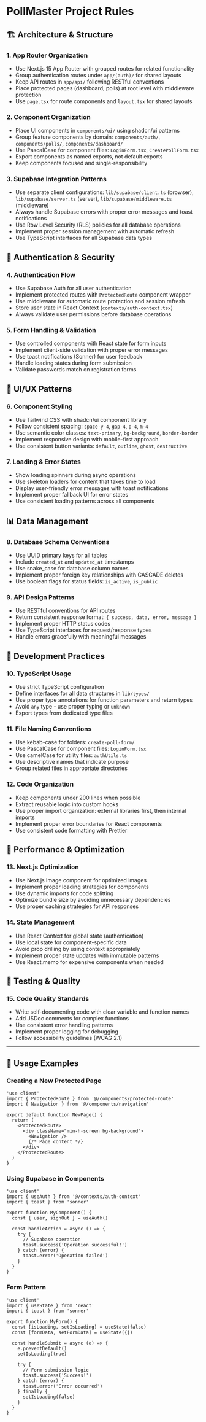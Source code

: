 # PollMaster Project Rules

## 🏗️ Architecture & Structure

### 1. App Router Organization
- Use Next.js 15 App Router with grouped routes for related functionality
- Group authentication routes under `app/(auth)/` for shared layouts
- Keep API routes in `app/api/` following RESTful conventions
- Place protected pages (dashboard, polls) at root level with middleware protection
- Use `page.tsx` for route components and `layout.tsx` for shared layouts

### 2. Component Organization
- Place UI components in `components/ui/` using shadcn/ui patterns
- Group feature components by domain: `components/auth/`, `components/polls/`, `components/dashboard/`
- Use PascalCase for component files: `LoginForm.tsx`, `CreatePollForm.tsx`
- Export components as named exports, not default exports
- Keep components focused and single-responsibility

### 3. Supabase Integration Patterns
- Use separate client configurations: `lib/supabase/client.ts` (browser), `lib/supabase/server.ts` (server), `lib/supabase/middleware.ts` (middleware)
- Always handle Supabase errors with proper error messages and toast notifications
- Use Row Level Security (RLS) policies for all database operations
- Implement proper session management with automatic refresh
- Use TypeScript interfaces for all Supabase data types

## 🔐 Authentication & Security

### 4. Authentication Flow
- Use Supabase Auth for all user authentication
- Implement protected routes with `ProtectedRoute` component wrapper
- Use middleware for automatic route protection and session refresh
- Store user state in React Context (`contexts/auth-context.tsx`)
- Always validate user permissions before database operations

### 5. Form Handling & Validation
- Use controlled components with React state for form inputs
- Implement client-side validation with proper error messages
- Use toast notifications (Sonner) for user feedback
- Handle loading states during form submission
- Validate passwords match on registration forms

## 🎨 UI/UX Patterns

### 6. Component Styling
- Use Tailwind CSS with shadcn/ui component library
- Follow consistent spacing: `space-y-4`, `gap-4`, `p-4`, `m-4`
- Use semantic color classes: `text-primary`, `bg-background`, `border-border`
- Implement responsive design with mobile-first approach
- Use consistent button variants: `default`, `outline`, `ghost`, `destructive`

### 7. Loading & Error States
- Show loading spinners during async operations
- Use skeleton loaders for content that takes time to load
- Display user-friendly error messages with toast notifications
- Implement proper fallback UI for error states
- Use consistent loading patterns across all components

## 📊 Data Management

### 8. Database Schema Conventions
- Use UUID primary keys for all tables
- Include `created_at` and `updated_at` timestamps
- Use snake_case for database column names
- Implement proper foreign key relationships with CASCADE deletes
- Use boolean flags for status fields: `is_active`, `is_public`

### 9. API Design Patterns
- Use RESTful conventions for API routes
- Return consistent response format: `{ success, data, error, message }`
- Implement proper HTTP status codes
- Use TypeScript interfaces for request/response types
- Handle errors gracefully with meaningful messages

## 🔧 Development Practices

### 10. TypeScript Usage
- Use strict TypeScript configuration
- Define interfaces for all data structures in `lib/types/`
- Use proper type annotations for function parameters and return types
- Avoid `any` type - use proper typing or `unknown`
- Export types from dedicated type files

### 11. File Naming Conventions
- Use kebab-case for folders: `create-poll-form/`
- Use PascalCase for component files: `LoginForm.tsx`
- Use camelCase for utility files: `authUtils.ts`
- Use descriptive names that indicate purpose
- Group related files in appropriate directories

### 12. Code Organization
- Keep components under 200 lines when possible
- Extract reusable logic into custom hooks
- Use proper import organization: external libraries first, then internal imports
- Implement proper error boundaries for React components
- Use consistent code formatting with Prettier

## 🚀 Performance & Optimization

### 13. Next.js Optimization
- Use Next.js Image component for optimized images
- Implement proper loading strategies for components
- Use dynamic imports for code splitting
- Optimize bundle size by avoiding unnecessary dependencies
- Use proper caching strategies for API responses

### 14. State Management
- Use React Context for global state (authentication)
- Use local state for component-specific data
- Avoid prop drilling by using context appropriately
- Implement proper state updates with immutable patterns
- Use React.memo for expensive components when needed

## 🧪 Testing & Quality

### 15. Code Quality Standards
- Write self-documenting code with clear variable and function names
- Add JSDoc comments for complex functions
- Use consistent error handling patterns
- Implement proper logging for debugging
- Follow accessibility guidelines (WCAG 2.1)

---

## 📝 Usage Examples

### Creating a New Protected Page
```tsx
'use client'
import { ProtectedRoute } from '@/components/protected-route'
import { Navigation } from '@/components/navigation'

export default function NewPage() {
  return (
    <ProtectedRoute>
      <div className="min-h-screen bg-background">
        <Navigation />
        {/* Page content */}
      </div>
    </ProtectedRoute>
  )
}
```

### Using Supabase in Components
```tsx
'use client'
import { useAuth } from '@/contexts/auth-context'
import { toast } from 'sonner'

export function MyComponent() {
  const { user, signOut } = useAuth()
  
  const handleAction = async () => {
    try {
      // Supabase operation
      toast.success('Operation successful!')
    } catch (error) {
      toast.error('Operation failed')
    }
  }
}
```

### Form Pattern
```tsx
'use client'
import { useState } from 'react'
import { toast } from 'sonner'

export function MyForm() {
  const [isLoading, setIsLoading] = useState(false)
  const [formData, setFormData] = useState({})
  
  const handleSubmit = async (e) => {
    e.preventDefault()
    setIsLoading(true)
    
    try {
      // Form submission logic
      toast.success('Success!')
    } catch (error) {
      toast.error('Error occurred')
    } finally {
      setIsLoading(false)
    }
  }
}
```
